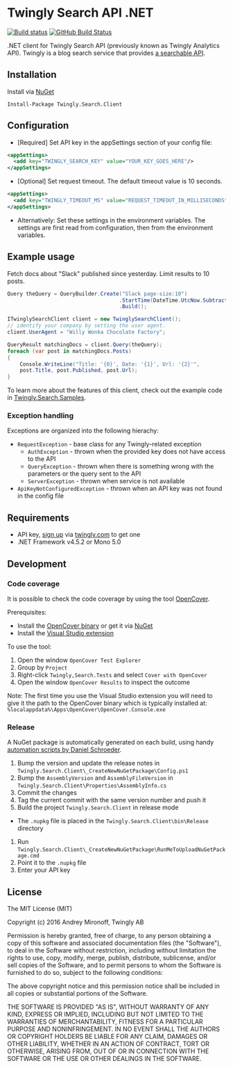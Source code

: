 # Twingly Search API .NET

[![Build status](https://ci.appveyor.com/api/projects/status/h3ga4nbgue02ufcm/branch/master?svg=true)](https://ci.appveyor.com/project/Twingly/twingly-search-api-dotnet/branch/master)
[![GitHub Build Status](https://github.com/twingly/twingly-search-api-dotnet/workflows/CI%20(mono)/badge.svg?branch=master)](https://github.com/twingly/twingly-search-api-dotnet/actions)


.NET client for Twingly Search API (previously known as Twingly Analytics API). Twingly is a blog search service that provides [a searchable API](https://developer.twingly.com/resources/search/).

## Installation

Install via [NuGet](https://www.nuget.org/packages/Twingly.Search.Client/)

    Install-Package Twingly.Search.Client

## Configuration

* [Required] Set API key in the appSettings section of your config file:

```xml
<appSettings>
  <add key="TWINGLY_SEARCH_KEY" value="YOUR_KEY_GOES_HERE"/>
</appSettings>
```

* [Optional] Set request timeout. The default timeout value is 10 seconds.

```xml
<appSettings>
  <add key="TWINGLY_TIMEOUT_MS" value="REQUEST_TIMEOUT_IN_MILLISECONDS"/>
</appSettings>
```

* Alternatively: Set these settings in the environment variables. The settings are first read from configuration, then from the environment variables.

## Example usage

Fetch docs about "Slack" published since yesterday. Limit results to 10 posts.

```cs
Query theQuery = QueryBuilder.Create("Slack page-size:10")
                                    .StartTime(DateTime.UtcNow.Subtract(TimeSpan.FromDays(1)))
                                    .Build();

ITwinglySearchClient client = new TwinglySearchClient();
// identify your company by setting the user agent.
client.UserAgent = "Willy Wonka Chocolate Factory";

QueryResult matchingDocs = client.Query(theQuery);
foreach (var post in matchingDocs.Posts)
{
    Console.WriteLine("Title: '{0}', Date: '{1}', Url: '{2}'",
    post.Title, post.Published, post.Url);
}
```

To learn more about the features of this client, check out the example code in [Twingly.Search.Samples](Twingly.Search.Samples).

### Exception handling

Exceptions are organized into the following hierachy:
* `RequestException` - base class for any Twingly-related exception
  * `AuthException` - thrown when the provided key does not have access to the API
  * `QueryException` - thrown when there is something wrong with the parameters or the query sent to the API
  * `ServerException` - thrown when service is not available
* `ApiKeyNotConfiguredException` - thrown when an API key was not found in the config file

## Requirements

* API key, [sign up](https://www.twingly.com/try-for-free) via [twingly.com](https://www.twingly.com/) to get one
* .NET Framework v4.5.2 or Mono 5.0

## Development

### Code coverage

It is possible to check the code coverage by using the tool [OpenCover](https://github.com/OpenCover/opencover).

Prerequisites:

* Install the [OpenCover binary](https://github.com/opencover/opencover/releases) or get it via [NuGet](https://www.nuget.org/packages/opencover)
* Install the [Visual Studio extension](https://visualstudiogallery.msdn.microsoft.com/6950a046-8919-4935-8542-c6f37956f688)

To use the tool:

1. Open the window `OpenCover Test Explorer`
1. Group by `Project`
1. Right-click `Twingly,Search.Tests` and select `Cover with OpenCover`
1. Open the window `OpenCover Results` to inspect the outcome

Note: The first time you use the Visual Studio extension you will need to give it the path to the OpenCover binary which is typically installed at: `%localappdata%\Apps\OpenCover\OpenCover.Console.exe`

### Release

A NuGet package is automatically generated on each build, using handy [automation scripts by Daniel Schroeder](https://newnugetpackage.codeplex.com/wikipage?title=NuGet%20Package%20To%20Create%20A%20NuGet%20Package%20From%20Your%20Project%20After%20Every%20Build&referringTitle=Home).

1. Bump the version and update the release notes in `Twingly.Search.Client\_CreateNewNuGetPackage\Config.ps1`
1. Bump the `AssemblyVersion` and `AssemblyFileVersion` in `Twingly.Search.Client\Properties\AssemblyInfo.cs`
1. Commit the changes
1. Tag the current commit with the same version number and push it
1. Build the project `Twingly.Search.Client` in release mode
  * The `.nupkg` file is placed in the `Twingly.Search.Client\bin\Release` directory
1. Run `Twingly.Search.Client\_CreateNewNuGetPackage\RunMeToUploadNuGetPackage.cmd`
1. Point it to the `.nupkg` file
1. Enter your API key

## License

The MIT License (MIT)

Copyright (c) 2016 Andrey Mironoff, Twingly AB

Permission is hereby granted, free of charge, to any person obtaining a copy of
this software and associated documentation files (the "Software"), to deal in
the Software without restriction, including without limitation the rights to
use, copy, modify, merge, publish, distribute, sublicense, and/or sell copies of
the Software, and to permit persons to whom the Software is furnished to do so,
subject to the following conditions:

The above copyright notice and this permission notice shall be included in all
copies or substantial portions of the Software.

THE SOFTWARE IS PROVIDED "AS IS", WITHOUT WARRANTY OF ANY KIND, EXPRESS OR
IMPLIED, INCLUDING BUT NOT LIMITED TO THE WARRANTIES OF MERCHANTABILITY, FITNESS
FOR A PARTICULAR PURPOSE AND NONINFRINGEMENT. IN NO EVENT SHALL THE AUTHORS OR
COPYRIGHT HOLDERS BE LIABLE FOR ANY CLAIM, DAMAGES OR OTHER LIABILITY, WHETHER
IN AN ACTION OF CONTRACT, TORT OR OTHERWISE, ARISING FROM, OUT OF OR IN
CONNECTION WITH THE SOFTWARE OR THE USE OR OTHER DEALINGS IN THE SOFTWARE.
